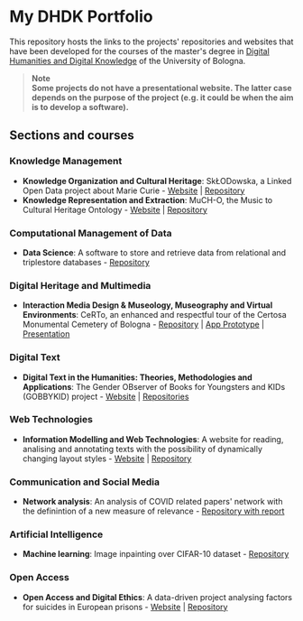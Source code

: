 # My DHDK Portfolio
This repository hosts the links to the projects' repositories and websites that have been developed for the courses of the master's degree in [Digital Humanities and Digital Knowledge](https://corsi.unibo.it/2cycle/DigitalHumanitiesKnowledge) of the University of Bologna.
>**Note**<br>
>**Some projects do not have a presentational website. The latter case depends on the purpose of the project (e.g. it could be when the aim is to develop a software).**


## Sections and courses
### Knowledge Management
- **Knowledge Organization and Cultural Heritage**: SkŁODowska, a Linked Open Data project about Marie Curie - [Website](https://sklodowskaproject.github.io/) | [Repository](https://github.com/SkLODowskaProject/sklodowskaproject.github.io.git)
- **Knowledge Representation and Extraction**: MuCH-O, the Music to Cultural Heritage Ontology - [Website](https://tommasobattisti.github.io/MuCH-O/) | [Repository](https://github.com/tommasobattisti/MuCH-O)

### Computational Management of Data
- **Data Science**: A software to store and retrieve data from relational and triplestore databases - [Repository](https://github.com/tommasobattisti/SoupSoftware.git)

### Digital Heritage and Multimedia
- **Interaction Media Design &amp; Museology, Museography and Virtual Environments**: CeRTo, an enhanced and respectful tour of the Certosa Monumental Cemetery of Bologna - [Repository](https://github.com/Postitisnt/CeRTo_Project.git) | [App Prototype](https://www.figma.com/proto/F7pfeLru1M8YgHzFSFT5mX/CeRTo-Project?node-id=0%3A1&viewport=1145%2C2762%2C0.32&scaling=scale-down&starting-point-node-id=2%3A2) | [Presentation](https://www.figma.com/proto/x1za7Dm9yRxMjV4ms5Brc4/CeRTo-Presentation?node-id=0%3A1&viewport=262%2C441%2C0.05&scaling=scale-down&starting-point-node-id=3%3A98&show-proto-sidebar=1)

### Digital Text
- **Digital Text in the Humanities: Theories, Methodologies and Applications**: The Gender OBserver of Books for Youngsters and KIDs (GOBBYKID) project - [Website](https://the-gobbykid-project.gitbook.io/gobbykid-project/) | [Repositories](https://github.com/gobbykid)

### Web Technologies
- **Information Modelling and Web Technologies**: A website for reading, analising and annotating texts with the possibility of dynamically changing layout styles - [Website](https://tommasobattisti.github.io/theConspiracist/) | [Repository](https://github.com/tommasobattisti/theConspiracist.git)

### Communication and Social Media
- **Network analysis**: An analysis of COVID related papers' network with the definintion of a new measure of relevance - [Repository with report](https://github.com/tommasobattisti/COVID-19-Citations-Network-Analysis.git)

### Artificial Intelligence
- **Machine learning**: Image inpainting over CIFAR-10 dataset - [Repository](https://github.com/tommasobattisti/Image-inpainting-over-CIFAR-10)

### Open Access
- **Open Access and Digital Ethics**: A data-driven project analysing factors for suicides in European prisons - [Website](https://tommasobattisti.github.io/BarsBehindBars/) | [Repository](https://github.com/tommasobattisti/BarsBehindBars)
